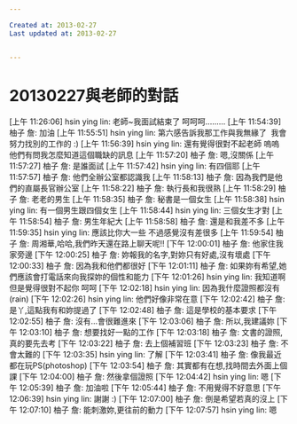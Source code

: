 ```yaml
---

Created at: 2013-02-27
Last updated at: 2013-02-27


---
```


# 20130227與老師的對話


\[上午 11:26:06\] hsin ying lin: 老師~我面試結束了 呵呵呵.........
\[上午 11:54:39\] 柚子 詹: 加油
\[上午 11:55:51\] hsin ying lin: 第六感告訴我那工作與我無緣了  我會努力找別的工作的 :)
\[上午 11:56:39\] hsin ying lin: 還有覺得很對不起老師 嗚嗚 他們有問我怎麼知道這個職缺的訊息
\[上午 11:57:20\] 柚子 詹: 嗯,沒關係
\[上午 11:57:27\] 柚子 詹: 是誰面試
\[上午 11:57:42\] hsin ying lin: 有四個耶
\[上午 11:57:57\] 柚子 詹: 他們全辦公室都認識我
\[上午 11:58:13\] 柚子 詹: 因為我們是他們的直屬長官辦公室
\[上午 11:58:22\] 柚子 詹: 執行長和我很熟
\[上午 11:58:29\] 柚子 詹: 老老的男生
\[上午 11:58:35\] 柚子 詹: 秘書是一個女生
\[上午 11:58:38\] hsin ying lin: 有一個男生跟四個女生
\[上午 11:58:44\] hsin ying lin: 三個女生才對
\[上午 11:58:54\] 柚子 詹: 男生年紀大
\[上午 11:58:58\] 柚子 詹: 還是和我差不多
\[上午 11:59:35\] hsin ying lin: 應該比你大一些 不過感覺沒有差很多
\[上午 11:59:54\] 柚子 詹: 周湘華,哈哈,我們昨天還在路上聊天呢!!
\[下午 12:00:01\] 柚子 詹: 他家住我家旁邊
\[下午 12:00:25\] 柚子 詹: 妳報我的名字,對妳只有好處,沒有壞處
\[下午 12:00:33\] 柚子 詹: 因為我和他們都很好
\[下午 12:01:11\] 柚子 詹: 如果妳有希望,她們應該會打電話來向我探妳的個性和能力
\[下午 12:01:26\] hsin ying lin: 我知道啊 但是覺得很對不起你 呵呵
\[下午 12:02:18\] hsin ying lin: 因為我什麼證照都沒有 (rain)
\[下午 12:02:26\] hsin ying lin: 他們好像非常在意
\[下午 12:02:42\] 柚子 詹: 是丫,這點我有和妳提過了
\[下午 12:02:48\] 柚子 詹: 這是學校的基本要求
\[下午 12:02:55\] 柚子 詹: 沒有...會很難進來
\[下午 12:03:06\] 柚子 詹: 所以,我建議妳
\[下午 12:03:10\] 柚子 詹: 想要找好一點的工作
\[下午 12:03:18\] 柚子 詹: 文書的證照,真的要先去考
\[下午 12:03:22\] 柚子 詹: 去上個補習班
\[下午 12:03:23\] 柚子 詹: 不會太難的
\[下午 12:03:35\] hsin ying lin: 了解
\[下午 12:03:41\] 柚子 詹: 像我最近都在玩PS(photoshop)
\[下午 12:03:54\] 柚子 詹: 其實都有在想,找時間去外面上個課
\[下午 12:04:00\] 柚子 詹: 然後拿個證照
\[下午 12:04:42\] hsin ying lin: 嗯
\[下午 12:05:39\] 柚子 詹: 加油啦
\[下午 12:05:44\] 柚子 詹: 不用覺得不好意思
\[下午 12:06:39\] hsin ying lin: 謝謝 :)
\[下午 12:07:00\] 柚子 詹: 倒是希望若真的沒上
\[下午 12:07:10\] 柚子 詹: 能刺激妳,更往前的動力
\[下午 12:07:57\] hsin ying lin: 嗯

